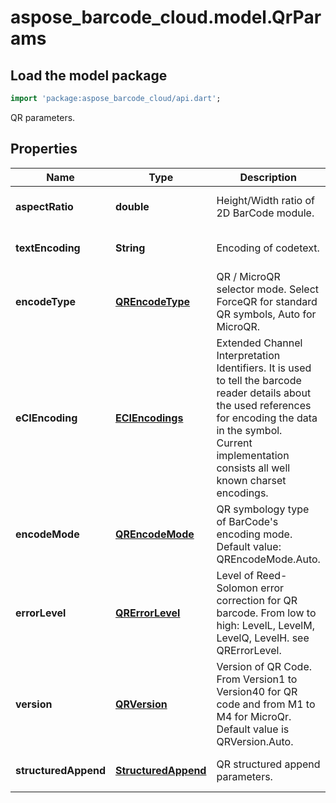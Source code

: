 # aspose_barcode_cloud.model.QrParams

## Load the model package

```dart
import 'package:aspose_barcode_cloud/api.dart';
```
QR parameters.

## Properties

Name | Type | Description | Notes
---- | ---- | ----------- | -----
**aspectRatio** | **double** | Height/Width ratio of 2D BarCode module. | [optional] [default to null]
**textEncoding** | **String** | Encoding of codetext. | [optional] [default to null]
**encodeType** | [**QREncodeType**](QREncodeType.md) | QR / MicroQR selector mode. Select ForceQR for standard QR symbols, Auto for MicroQR. | [optional] [default to null]
**eCIEncoding** | [**ECIEncodings**](ECIEncodings.md) | Extended Channel Interpretation Identifiers. It is used to tell the barcode reader details about the used references for encoding the data in the symbol. Current implementation consists all well known charset encodings. | [optional] [default to null]
**encodeMode** | [**QREncodeMode**](QREncodeMode.md) | QR symbology type of BarCode&#39;s encoding mode. Default value: QREncodeMode.Auto. | [optional] [default to null]
**errorLevel** | [**QRErrorLevel**](QRErrorLevel.md) | Level of Reed-Solomon error correction for QR barcode. From low to high: LevelL, LevelM, LevelQ, LevelH. see QRErrorLevel. | [optional] [default to null]
**version** | [**QRVersion**](QRVersion.md) | Version of QR Code. From Version1 to Version40 for QR code and from M1 to M4 for MicroQr. Default value is QRVersion.Auto. | [optional] [default to null]
**structuredAppend** | [**StructuredAppend**](StructuredAppend.md) | QR structured append parameters. | [optional] [default to null]

